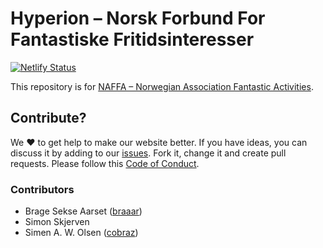 # Hyperion – Norsk Forbund For Fantastiske Fritidsinteresser

[![Netlify Status](https://api.netlify.com/api/v1/badges/0222b8d3-5f97-4ff2-b6e0-15a0b4afc936/deploy-status)](https://app.netlify.com/sites/determined-lewin-a2aa25/deploys)

This repository is for [NAFFA – Norwegian Association Fantastic Activities](https://n4f.no/).

## Contribute?

We ❤️ to get help to make our website better. If you have ideas, you can discuss it by adding to our [issues](https://github.com/einhyrningen/n4f-no/issues). Fork it, change it and create pull requests. Please follow this [Code of Conduct](https://github.com/bjerkio/.github/blob/master/.github/CODE_OF_CONDUCT.md).

### Contributors

 - Brage Sekse Aarset ([braaar](https://github.com/braaar))
 - Simon Skjerven
 - Simen A. W. Olsen ([cobraz](https://github.com/cobraz))
